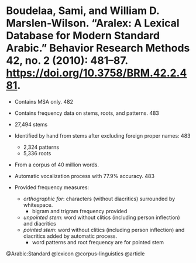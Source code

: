 # Boudelaa, Sami, and William D. Marslen-Wilson. “Aralex: A Lexical Database for Modern Standard Arabic.” Behavior Research Methods 42, no. 2 (2010): 481–87. https://doi.org/10.3758/BRM.42.2.481.

- Contains MSA only. 482

- Contains frequency data on stems, roots, and patterns. 483

- 27,494 stems

- Identified by hand from stems after excluding foreign proper names: 483
  - 2,324 patterns
  - 5,336 roots

- From a corpus of 40 million words. 

- Automatic vocalization process with 77.9% accuracy. 483

- Provided frequency measures:
  - *orthographic for*: characters (without diacritics) surrounded by whitespace.
    - bigram and trigram frequency provided
  - *unpointed stem*: word without clitics (including person inflection) and diacritics
  - *pointed stem*: word without clitics (including person inflection) and diacritics added by automatic process.
    - word patterns and root frequency are for pointed stem


@Arabic:Standard
@lexicon
@corpus-linguistics
@article

